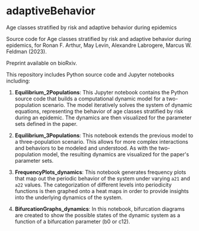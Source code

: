 # adaptiveBehavior
Age classes stratified by risk and adaptive behavior during epidemics

Source code for Age classes stratified by risk and adaptive behavior during epidemics, for Ronan F. Arthur, May Levin, Alexandre Labrogere, Marcus W. Feldman (2023).

Preprint available on bioRxiv.

This repository includes Python source code and Jupyter notebooks including:

1. **Equilibrium_2Populations**: This Jupyter notebook contains the Python source code that builds a computational dynamic model for a two-population scenario. The model iteratively solves the system of dynamic equations, representing the behavior of age classes stratified by risk during an epidemic. The dynamics are then visualized for the parameter sets defined in the paper.

2. **Equilibrium_3Populations**: This notebook extends the previous model to a three-population scenario. This allows for more complex interactions and behaviors to be modeled and understood. As with the two-population model, the resulting dynamics are visualized for the paper's parameter sets.

3. **FrequencyPlots_dynamics**: This notebook generates frequency plots that map out the periodic behavior of the system under varying `a21` and `a22` values. The categorization of different levels into periodicity functions is then graphed onto a heat maps in order to provide insights into the underlying dynamics of the system.

4. **BifurcationGraphs_dynamics**: In this notebook, bifurcation diagrams are created to show the possible states of the dynamic system as a function of a bifurcation parameter (b0 or c12). 
